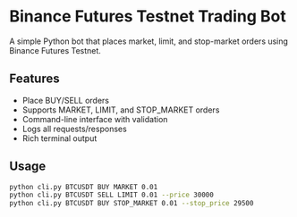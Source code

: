 # Binance Futures Testnet Trading Bot

A simple Python bot that places market, limit, and stop-market orders using Binance Futures Testnet.

## Features

- Place BUY/SELL orders
- Supports MARKET, LIMIT, and STOP_MARKET orders
- Command-line interface with validation
- Logs all requests/responses
- Rich terminal output

## Usage

```bash
python cli.py BTCUSDT BUY MARKET 0.01
python cli.py BTCUSDT SELL LIMIT 0.01 --price 30000
python cli.py BTCUSDT BUY STOP_MARKET 0.01 --stop_price 29500
